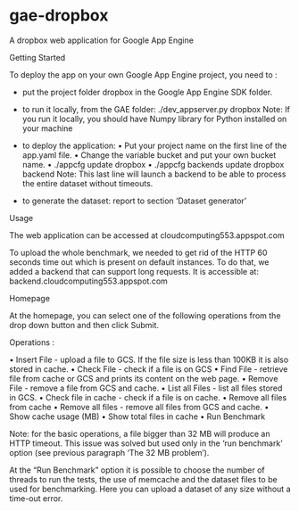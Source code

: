 # gae-dropbox
A dropbox web application for Google App Engine

Getting Started

To deploy the app on your own Google App Engine project, you need to :

- put the project folder dropbox in the Google App Engine SDK folder.
- to run it locally, from the GAE folder: ./dev_appserver.py dropbox
  Note: If you run it locally, you should have Numpy library for Python installed on your machine

- to deploy the application:
•	Put your project name on the first line of the app.yaml file.
•	Change the variable bucket and put your own bucket name.
•	./appcfg update dropbox
•	./appcfg backends update dropbox backend
Note: This last line will launch a backend to be able to process the entire dataset without timeouts.

- to generate the dataset: report to section ‘Dataset generator’

Usage

The web application can be accessed at 
cloudcomputing553.appspot.com

To upload the whole benchmark, we needed to get rid of the HTTP 60 seconds time out which is present on default instances. 
To do that, we added a backend that can support long requests. 
It is accessible at:
backend.cloudcomputing553.appspot.com

Homepage 

At the homepage, you can select one of the following operations from the drop down button and then click Submit.

Operations :

•	Insert File - upload a file to GCS. If the file size is less than 100KB it is also stored in cache. 
•	Check File - check if a file is on GCS
•	Find File - retrieve file from cache or GCS and prints its content on the web page.
•	Remove File - remove a file from GCS and cache.
•	List all Files - list all files stored in GCS.
•	Check file in cache - check if a file is on cache.
•	Remove all files from cache
•	Remove all files - remove all files from GCS and cache.
•	Show cache usage (MB)
•	Show total files in cache
•	Run Benchmark

Note: for the basic operations, a file bigger than 32 MB will produce an HTTP timeout.
This issue was solved but used only in the ‘run benchmark’ option (see previous paragraph ‘The 32 MB problem’).

At the “Run Benchmark” option it is possible to choose the number of threads to run the tests, the use of memcache and the dataset files to be used for benchmarking. Here you can upload a dataset of any size without a time-out error.

